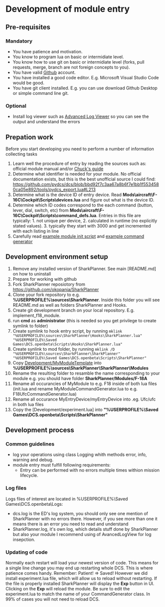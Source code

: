 # Development of module entry
## Pre-requisites
### Mandatory
- You have patience and motivation.
- You know to program lua on basic or intermidiate level.
- You know how to use git on basic or intermidiate level (forks, pull requests, merge, branch are not foreign concepts to you).
- You have valid [Github](https://github.com) account. 
- You have installed a good code editor. E.g. Microsoft Visual Studio Code would be good.
- You have git client installed. E.g. you can use download Github Desktop or simple command line git.
### Optional
- Install log viewer such as [Advanced Log Viewer](https://github.com/Scarfsail/AdvancedLogViewer) so you can see the output and understand the errors

## Prepation work
Before you start developing you need to perform a number of information collecting tasks
1. Learn well the procedure of entry by reading the sources such as: official module manual and/or [Chuck's guide](https://chucksguides.com/)
2. Determine what identifier is needed for your module. No official documentation exists, but this is the best unofficial source I could find: https://github.com/pydcs/dcs/blob/bbd92f7c3aa67a8b6f7e1bb1f5534580ca05e892/tools/pydcs_export.lua#L213
3. Determine what is the device ID of entry device. Read **Mods\aircraft\F-16C\Cockpit\Scripts\devices.lua** and figure out what is the device ID.
4. Determine which ID codes correspond to the each command (button, lever, dial, switch, etc) from **Mods\aircraft\F-16C\Cockpit\Scripts\command_defs.lua**. Entries in this file are typically: 1. not unique per device, 2. calculated in runtime (no explicitly stated values). 3. typically they start with 3000 and get incremented with each listing in line
5. Carefully read [example module init script](Development/MyModuleTemplate/init.lua) and [example command generator](Development/MyModuleTemplate/MyModuleCommandGenerator.lua)

## Development environment setup
1. Remove any installed version of SharkPlanner. See main [README.md] on how to uninstall
2. Prepare for working with github
  1. Fork SharkPlanner reposiotory from https://github.com/okopanja/SharkPlanner
  2. Clone your fork repository to e.g. **%USERPROFILE%\sources\SharkPlanner**. Inside this folder you will see README.md as well as folders SharkPlanner and Hooks.
  3. Create git development branch on your local repository. E.g. implement_f18_module.
  4. run **cmd** as **administrator** (this is needed so you get privilege to create symlink to folder)
  5. Create symlink to hook entry script, by running ```mklink "%USERPROFILE%\sources\SharkPlanner\Hooks\SharkPlanner.lua" "%USERPROFILE%\Saved Games\DCS.openbeta\Scripts\Hooks\SharkPlanner.lua"```
  5. Create synlink to mod folder, by running ```mklink /D "%USERPROFILE%\sources\SharkPlanner\SharkPlanner" "%USERPROFILE%\Saved Games\DCS.openbeta\Scripts\SharkPlanner"```
5. Copy [Development/MyModuleTemplate](Development/MyModuleTemplate) into **%USERPROFILE%\sources\SharkPlanner\SharkPlanner\Modules**
6. Rename the resulting folder to resamble the name corresponding to your module e.g. you should have folder **SharkPlanner/Modules/F-18A**
7. Rename all occurancies of MyModule to e.g. F18 inside of both lua files (init.lua and rename MyModuleCommandGenerator.lua to e.g. F18UfcCommandGenerator.lua)
8. Rename all occurance MyEntryDevice/myEntryDevice into .eg. Ufc/ufc in both lua files
9. Copy the [Development/experiment.lua] into **"%USERPROFILE%\Saved Games\DCS.openbeta\Scripts\SharkPlanner"**

## Development process
### Common guidelines
- log your operations using class Logging whith methods error, info, warning and debug.
- module entry must fulfill following requirements:
  - Entry can be performed with no errors multiple times withion mission lifecycle. 

### Log files
Logs files of interest are located in %USERPROFILE%\Saved Games\DCS.openbeta\Logs:
- dcs.log is the ED's log system, you should only see one mention of SharkPlanner with no errors there. However, if you see more than one it means there is an error you need to read and understand
- SharkPlanner.log, it's own log, which details stuff done by SharkPlanner but also your module
I recommend using of AvancedLogView for log insepction.  

### Updating of code
Normally each restart will load your newest version of code. This means for a single line change you may end up restarting whole DCS. This is where patience comes handy. Remember: Patient! => Saved!
However we did install experiment.lua file, which will allow us to reload without restarting. If the file is properly installed SharkPlanner will display the **Exp** button in UI. Clicking on the **Exp** will reload the module. Be sure to edit the experiment.lua to match the name of your CommandGenerator class. In 99% of cases you will not need to reload DCS.

